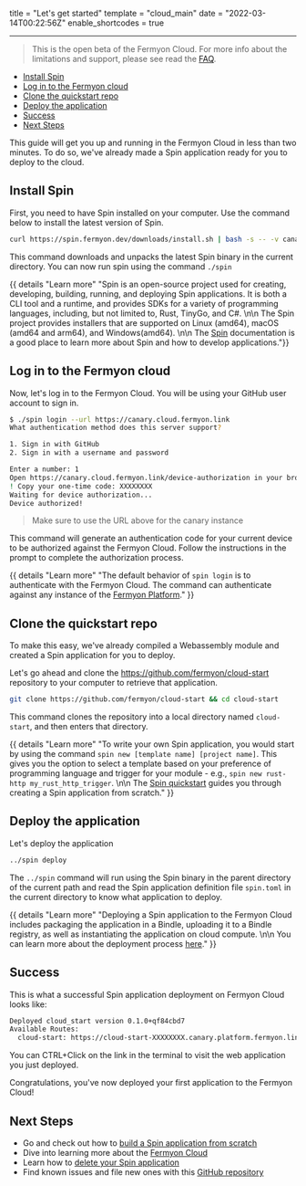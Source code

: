 title = "Let's get started"
template = "cloud_main"
date = "2022-03-14T00:22:56Z"
enable_shortcodes = true

---

> This is the open beta of the Fermyon Cloud. For more info about the limitations and support, please see read the [FAQ](/cloud/faq).

- [Install Spin](#install-spin)
- [Log in to the Fermyon cloud](#log-in-to-the-fermyon-cloud)
- [Clone the quickstart repo](#clone-the-quickstart-repo)
- [Deploy the application](#deploy-the-application)
- [Success](#success)
- [Next Steps](#next-steps)

This guide will get you up and running in the Fermyon Cloud in less than two minutes. To do so, we've already made a Spin application ready for you to deploy to the cloud.

## Install Spin

First, you need to have Spin installed on your computer. Use the command below to install the latest version of Spin.

```bash
curl https://spin.fermyon.dev/downloads/install.sh | bash -s -- -v canary
```

This command downloads and unpacks the latest Spin binary in the current directory. You can now run spin using the command `./spin`

{{ details "Learn more" "Spin is an open-source project used for creating, developing, building, running, and deploying Spin applications. It is both a CLI tool and a runtime, and provides SDKs for a variety of programming languages, including, but not limited to, Rust, TinyGo, and C#. \n\n The Spin project provides installers that are supported on Linux (amd64), macOS (amd64 and arm64), and Windows(amd64). \n\n The [Spin](https://developer.fermyon.com/spin) documentation is a good place to learn more about Spin and how to develop applications."}}

## Log in to the Fermyon cloud

Now, let's log in to the Fermyon Cloud. You will be using your GitHub user account to sign in.

<!-- @selectiveCpy -->
```bash
$ ./spin login --url https://canary.cloud.fermyon.link
What authentication method does this server support?

1. Sign in with GitHub
2. Sign in with a username and password

Enter a number: 1
Open https://canary.cloud.fermyon.link/device-authorization in your browser
! Copy your one-time code: XXXXXXXX
Waiting for device authorization...
Device authorized!
```

> Make sure to use the URL above for the canary instance

This command will generate an authentication code for your current device to be authorized against the Fermyon Cloud. Follow the instructions in the prompt to complete the authorization process.

{{ details "Learn more" "The default behavior of `spin login` is to authenticate with the Fermyon Cloud. The command can authenticate against any instance of the [Fermyon Platform](https://fermyon.dev)." }}

## Clone the quickstart repo

To make this easy, we've already compiled a Webassembly module and created a Spin application for you to deploy.

Let's go ahead and clone the <https://github.com/fermyon/cloud-start> repository to your computer to retrieve that application.

```bash
git clone https://github.com/fermyon/cloud-start && cd cloud-start
```

This command clones the repository into a local directory named `cloud-start`, and then enters that directory.

{{ details "Learn more" "To write your own Spin application, you would start by using the command `spin new [template name] [project name]`. This gives you the option to select a template based on your preference of programming language and trigger for your module - e.g., `spin new rust-http my_rust_http_trigger`. \n\n The [Spin quickstart](/spin/quickstart) guides you through creating a Spin application from scratch." }}

## Deploy the application

Let's deploy the application

```bash
../spin deploy
```

The `../spin` command will run using the Spin binary in the parent directory of the current path and read the Spin application definition file `spin.toml` in the current directory to know what application to deploy.

{{ details "Learn more" "Deploying a Spin application to the Fermyon Cloud includes packaging the application in a Bindle, uploading it to a Bindle registry, as well as instantiating the application on cloud compute. \n\n You can learn more about the deployment process [here](./deployment-bindles)." }}

## Success

This is what a successful Spin application deployment on Fermyon Cloud looks like:

<!-- @nocpy -->
```bash
Deployed cloud_start version 0.1.0+qf84cbd7
Available Routes:
  cloud-start: https://cloud-start-XXXXXXXX.canary.platform.fermyon.link (wildcard)
```

You can CTRL+Click on the link in the terminal to visit the web application you just deployed.

Congratulations, you've now deployed your first application to the Fermyon Cloud!

## Next Steps

- Go and check out how to [build a Spin application from scratch](develop)
- Dive into learning more about the [Fermyon Cloud](fermyon-cloud)
- Learn how to [delete your Spin application](delete)
- Find known issues and file new ones with this [GitHub repository](https://github.com/fermyon/cloud-issues)
